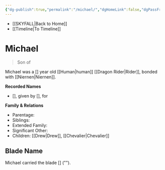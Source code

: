 ```yaml
---
{"dg-publish":true,"permalink":"/michael/","dgHomeLink":false,"dgPassFrontmatter":false}
---
```


- [[SKYFALL|Back to Home]]
- [[Timeline|To Timeline]]

# Michael
>Son of

Michael was a [] year old [[Human|human]] [[Dragon Rider|Rider]], bonded with [[Niernen|Niernen]]. 

**Recorded Names**
- [], given by [], for 

**Family & Relations**
- Parentage: 
- Siblings: 
- Extended Family: 
- Significant Other:
- Children: [[Drew|Drew]], [[Chevalier|Chevalier]] 

## Blade Name
Michael carried the blade [] (""). 